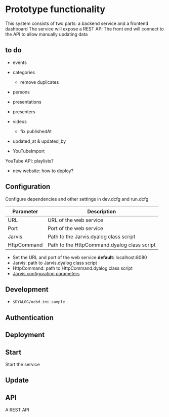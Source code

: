 # Prototype functionality
This system consists of two parts: a backend service and a frontend dashboard
The service will expose a REST API
The front end will connect to the API to allow manually updating data

## to do
- events
- categories
	- remove duplicates

- persons
- presentations
- presenters

- videos
	- fix publishedAt
- updated_at & updated_by
- YouTubeImport

YouTube API: playlists?

- new website: how to deploy?

## Configuration
Configure dependencies and other settings in dev.dcfg and run.dcfg

|Parameter|Description|
|---|---|
|URL|URL of the web service|
|Port|Port of the web service|
|Jarvis|Path to the Jarvis.dyalog class script|
|HttpCommand|Path to the HttpCommand.dyalog class script|

- Set the URL and port of the web service
	**default:** localhost:8080
- Jarvis: path to Jarvis.dyalog class script
- HttpCommand: path to HttpCommand.dyalog class script
- [Jarvis configuration parameters]()

## Development
- `$DYALOG/ocbd.ini.sample`

## Authentication

## Deployment

## Start
Start the service

## Update

## API
A REST API

